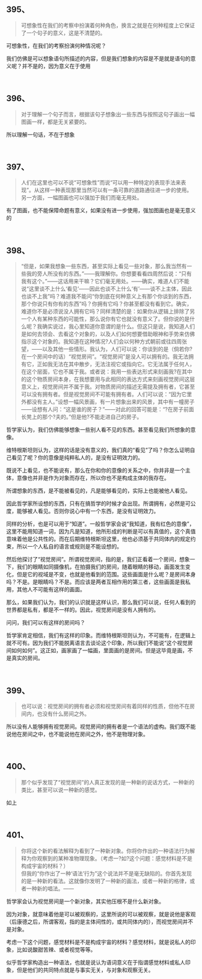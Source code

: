 <h2>395、</h2><blockquote data-pid="O12KgWRj">可想象性在我们的考察中扮演着何种角色，换言之就是在何种程度上它保证了一个句子的意义，这是不清楚的。</blockquote><p data-pid="mRmXrOAR">可想象性，在我们的考察扮演何种情况呢？</p><p data-pid="B9l46nVD">我们仿佛是可以想象语句所描述的内容，但是我们想象的内容是不是就是语句的意义呢？并不是的，因为意义在于使用</p><p><br></p><h2>396、</h2><blockquote data-pid="_s7l8weu">对于理解一个句子而言，根据该句子想象出一些东西与按照这句子画出一幅图画一样，都是无关紧要的。</blockquote><p data-pid="OyFL1U3H">所以理解一句话，不在于想象</p><p><br></p><h2>397、</h2><blockquote data-pid="ABbkKCE6">人们在这里也可以不说“可想象性”而说“可以用一种特定的表现手法来表现”。从这样一种表现那里当然可以有一条可靠的道路通往进一步的使用。另一方面，一幅图画也可以强加于我们而毫无用处。</blockquote><p data-pid="K_vQOwvn">有了图画，也不能保障命题有意义，如果没有进一步使用，强加图画也是毫无意义的</p><p><br></p><h2>398、</h2><blockquote data-pid="Dm5Mbznb">“但是，如果我想象一些东西，甚至实际上看见一些对象，那么我当然有一些我的旁人所没有的东西。”——我理解你。你想要看看四周然后说：“只有我有这个。”——这话用来干嘛？它们毫无用处。——确实，难道人们不能说“这里谈不上什么‘看见’——因此也谈不上什么‘有’——谈不上主体，因此也谈不上我”吗？难道我不能问“你到底在何种意义上有那个你谈到的东西，那个你说只有你有的东西”吗？你拥有它吗？你甚至都没有看到它。确实，难道你不是必须说没人拥有它吗？同样清楚的是：如果你从逻辑上排除了另一个人有某种东西的可能性，那么说你有它也就没有意义了。但你说的是什么呢？我确实说过，我心里知道你意谓的是什么。但这只是说，我知道人们是如何去领会、去看这个对象的，以及人们如何想要借助眼神和手势来仿佛指示这个对象的。我知道在这种情况?人们会以何种方式朝前或往四周张望，——以及其他一些情形。我认为，人们可以说：你谈到的是（倘若你?在一个房间中的话）“视觉房间”。“视觉房间”是没人可以拥有的。我无法拥有它，正如我无法在其中散步，无法注视它或指向它。它无法属于任何人，在这个层面，它也不属于我。或者说：我用一些表达形式来刻画我?在其中的这个物质房间本身，在我想要用与此相同的表达方式来刻画视觉房间这层意义上，视觉房间并不属于我。对物质房间的描述无需提及拥有者，它甚至可以没有拥有者。但是视觉房间不可能有拥有者。人们可以说：“因为它里外都没有主人。”设想一幅风景画，有一片想象出来的风景，其中有一幢房子——设想有人问：“这是谁的房子？”——对此的回答可能是：“?在房子前面长凳上的那个?夫的。”但是他?不能走进自己的房子。</blockquote><p data-pid="cUNIso4E">哲学家认为，我们仿佛能够想象一些别人看不见的东西。甚至看见我们所想象的意像。</p><p data-pid="qT6EqScM">维特根斯坦则认为，这样的话是没有意义的，我们真的“看见”了吗？你怎么证明自己看见了呢？你的意像是纯粹私人的，是没有证明效力的。</p><p data-pid="J1wA2FRq">既说不上看见，也不能说有，那么在你和你的意像的关系之中，你并非是一个主体，意像也并非是作为对象而存在，所以你也不是构成主体的我存在。</p><p data-pid="CIiHHXeT">所谓想象的东西，是不能被看见的，凡是能够看见的，实际上也能被他人看见。</p><p data-pid="cYp6QF0_">因此哲学家所设想的东西，只有在搞哲学的时候才会出现。所谓拥有，必然是可公度，能够被人看见。否则你说心中有一个东西，是没有证明效力。</p><p data-pid="13KcQq-f">同样的分析，也是可以用于“知道”。一般哲学家会说“我知道，我有红色的意像”，这里不能用知道一词，因为凡是知道，他所形成的判断是可以有真值的，这个真值意味着他是公共性的。而在后期维特根斯坦这里，他也必须基于共同体内的规定约束，所以一个人私自的语言或规则是不能设想的。</p><p data-pid="G-VNHdfp">然后他探讨了“视觉房间”。所谓视觉房间，指的是，我们正看着一个房间，想象一下，我们的眼睛如同摄像机，在拍摄我们的房间，随着眼睛的移动，画面发生变化，但是它的视域是不变，也就是他看到的范围。这些画面是什么呢？是房间本身吗？不是。是眼睛吗？不是。而应该是两者互相作用的第三者，这些画面是我私用，其他人不可能有这样的画面。</p><p data-pid="sOoJghis">那么，如果我们认为，我们的认识就是这样认识，那么我们可以说，任何人看到的世界都是私有，都是不一样的。因此，视觉房间是没有人拥有的。</p><p data-pid="nJbohFch">问问，我们可以有这样的房间吗？</p><p data-pid="d5t3rTtd">哲学家肯定相信，我们有这样的印象。而维特根斯坦则认为，不可能有，在逻辑上就不可有。因为我们不能脱离语言去谈论这个印象，所以我们不能说“这个视觉房间如何如何”。这正如，画家画了一幅画，里面画的是房间。但是这毕竟是画，不是真实的房间。</p><p><br></p><h2>399、</h2><blockquote data-pid="WhpymdPL">也可以说：视觉房间的拥有者必须和视觉房间有着同样的性质，但他不在房间内，也没有什么房间之外。</blockquote><p data-pid="xMPRn-DG">所以没有人能够拥有视觉房间。视觉房间的拥有者是一个语法的虚构。我们既不能说他在房间之中，也不能说他在房间之外，他不是物理对象。</p><p><br></p><h2>400、</h2><blockquote data-pid="eANWdnU_">那个似乎发现了“视觉房间”的人真正发现的是一种新的说话方式，一种新的类比，甚至可以说一种新的感觉。</blockquote><p data-pid="qAOIuBVb">如上</p><p><br></p><h2>401、</h2><blockquote data-pid="uSaQ3DoE">你将这个新的看法解释为看到了一种新对象。你将你作出的一种语法行为解释为你观察到的某种准物理现象。（考虑一?如?这个问题：感觉材料是不是构成宇宙的材料？）<br>但我的“你作出了一种‘语法’行为”这个说法并不是毫无缺陷的。你首先发现的是一种新的看法。这就像你发明了一种新的画法，或者一种新的格律，或者一种新的唱法。——</blockquote><p data-pid="PBGDF2MP">哲学家会认为视觉房间是一个新对象，其实他压根不是什么新对象。</p><p data-pid="8d2hesLc">因为对象，就意味着他是可以被观察的，这里所说的可以被观察，就是说他是客观（后康德之后，所谓客观，指的是主体间性的，或共同体内的），而视觉房间并不是对象。</p><p data-pid="tEGZoSyp">考虑一下这个问题，感觉材料是不是构成宇宙的材料？感觉材料，就是说私人的印象，比如说酸甜苦辣、或者视觉等等。</p><p data-pid="jAxTmwc5">似乎哲学家构造出一种语法，也就是说认为语词意义在于指谓感觉材料或私人印象，但是他们的共同特点就是与事实无关，与对象和观察无关。</p><p></p>